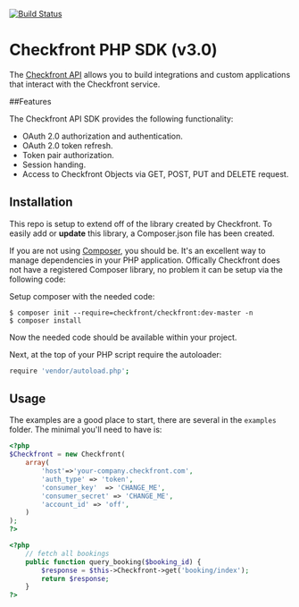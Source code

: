 [![Build Status](https://travis-ci.org/htmlgraphic/PHP-SDK.svg?branch=feature/travis-ci)](https://travis-ci.org/htmlgraphic/PHP-SDK)

# Checkfront PHP SDK (v3.0)

The [Checkfront API](http://api.checkfront.com/en/latest/) allows you 
to build integrations and custom applications that interact with the Checkfront service. 

##Features

The Checkfront API SDK provides the following functionality:

* OAuth 2.0 authorization and authentication.
* OAuth 2.0 token refresh.
* Token pair authorization.
* Session handing.
* Access to Checkfront Objects via GET, POST, PUT and DELETE request.


## Installation

This repo is setup to extend off of the library created by Checkfront. To easily add or **update** this library, a Composer.json file has been created. 

If you are not using [Composer](http://getcomposer.org), you should be. It's an excellent way to manage dependencies in your PHP application. Offically Checkfront does not have a registered Composer library, no problem it can be setup via the following code:

Setup composer with the needed code:

```
$ composer init --require=checkfront/checkfront:dev-master -n 
$ composer install
```
Now the needed code should be available within your project.


Next, at the top of your PHP script require the autoloader:

```bash
require 'vendor/autoload.php';
```


## Usage

The examples are a good place to start, there are several in the `examples` folder. The minimal you'll need to have is:

```php
<?php
$Checkfront = new Checkfront(
    array(
        'host'=>'your-company.checkfront.com',
        'auth_type' => 'token',
        'consumer_key'  => 'CHANGE_ME',
        'consumer_secret' => 'CHANGE_ME',
        'account_id' => 'off',
    )
);
?>
```

```php
<?php
    // fetch all bookings
    public function query_booking($booking_id) {
        $response = $this->Checkfront->get('booking/index');
        return $response;
    }
?>
```

